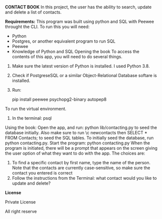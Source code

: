 **CONTACT BOOK**
In this project, the user has the ability to search, update and delete a list of contacts.

**Requirements:**
This program was built using python and SQL with Peewee throught the CLI. To run this you will need:

- Python 
- Postgres, or another equivalent program to run SQL
- Peewee
- Knowledge of Python and SQL
Opening the book
To access the contents of this app, you will need to do several things.

1. Make sure the latest version of Python is installed. I used Python 3.8.
2. Check if PostgreseSQL or a similar Object-Relational Database softare is installed. 
3. Run:
    
    pip install peewee psychopg2-binary autopep8

 To run the virtual environment.

1. In the terminal: psql
     

Using the book:
Open the app, and run: python lib/contacting.py to seed the database initially. Also make sure to run \c newcontacts then SELECT * FROM Contacts; to seed the SQL tables. To initially seed the database, run python contacting.py. Start the program: python contacting.py When the program is initiated, there will be a prompt that appears on the screen giving the user option of what they want to do with the app. The choices are:


1. To find a specific contact by first name, type the name of the person. Note that the contacts are currently case-sensitive, so make sure the contact you entered is correct
2. Follow the instructions from the Terminal: what contact would you like to update and delete?




**License**

Private License

All right reserve